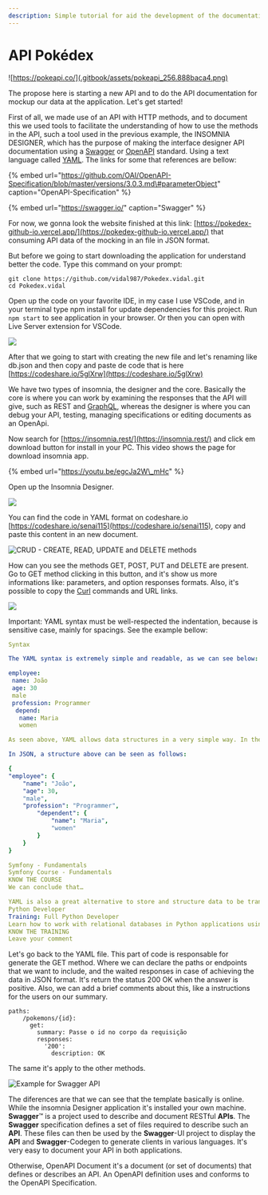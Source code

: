 ```yaml
---
description: Simple tutorial for aid the development of the documentation API Pokedéx
---
```


# API Pokédex

![https://pokeapi.co/](.gitbook/assets/pokeapi_256.888baca4.png)

The propose here is starting a new API and to do the API documentation for mockup our data at the application. Let's get started!

First of all, we made use of an API with HTTP methods, and to document this we used tools to facilitate the understanding of how to use the methods in the API, such a tool used in the previous example, the INSOMNIA DESIGNER, which has the purpose of making the interface designer API documentation using a [Swagger](https://github.com/swagger-api/swagger-ui) or [OpenAPI](https://github.com/OAI/OpenAPI-Specification) standard. Using a text language called [YAML](https://blog.stackpath.com/yaml/). The links for some that references are bellow:

{% embed url="https://github.com/OAI/OpenAPI-Specification/blob/master/versions/3.0.3.md\#parameterObject" caption="OpenAPI-Specification" %}

{% embed url="https://swagger.io/" caption="Swagger" %}

For now, we gonna look the website finished at this link: [https://pokedex-github-io.vercel.app/](https://pokedex-github-io.vercel.app/) that consuming API data of the mocking in an file in JSON format. 

But before we going to start downloading the application for understand better the code. Type this command on your prompt:

```text
git clone https://github.com/vidal987/Pokedex.vidal.git
cd Pokedex.vidal
```

Open up the code on your favorite IDE, in my case I use VSCode, and in your terminal type npm install for update dependencies for this project. Run `npm start` to see application in your browser. Or then you can open with Live Server extension for VSCode.

![](.gitbook/assets/image%20%281%29.png)

After that we going to start with creating the new file and let's renaming like db.json and then copy and paste de code that is here [https://codeshare.io/5glXrw](https://codeshare.io/5glXrw)

We have two types of insomnia, the designer and the core. Basically the core is where you can work by examining the responses that the API will give, such as REST and [GraphQL](https://graphql.org/), whereas the designer is where you can debug your API, testing, managing specifications or editing documents as an OpenApi.

Now search for [https://insomnia.rest/](https://insomnia.rest/) and click em download button for install in your PC. This video shows the page for download insomnia app.

{% embed url="https://youtu.be/egcJa2W\_mHc" %}

Open up the Insomnia Designer.

![](.gitbook/assets/microsoftteams-image.png)

You can find the code in YAML format on codeshare.io [https://codeshare.io/senai115](https://codeshare.io/senai115), copy and paste this content in an new document.

![CRUD - CREATE, READ, UPDATE and DELETE methods](.gitbook/assets/microsoftteams-image-1-.png)

How can you see the methods GET, POST, PUT and DELETE are present. Go to GET method clicking in this button, and it's show us more informations like: parameters, and option responses formats. Also, it's possible to copy the [Curl](https://curl.haxx.se/) commands and URL links.

![](.gitbook/assets/image%20%282%29.png)

Important: YAML syntax must be well-respected the indentation, because is sensitive case, mainly for spacings. See the example bellow:

```yaml
Syntax

The YAML syntax is extremely simple and readable, as we can see below:

employee:
 name: João
 age: 30
 male
 profession: Programmer
  depend:
   name: Maria
   women

As seen above, YAML allows data structures in a very simple way. In the previous example, we determined the attributes of an employee (name, age, sex and profession), in addition to a relationship with a dependent, who also has his attributes (name and sex).

In JSON, a structure above can be seen as follows:

{
"employee": {
    "name": "João",
    "age": 30,
    "male",
    "profession": "Programmer",
        "dependent": {
            "name": "Maria",
            "women"
        }
    }
}

Symfony - Fundamentals
Symfony Course - Fundamentals
KNOW THE COURSE
We can conclude that…

YAML is also a great alternative to store and structure data to be transferred between different systems. It has a cleaner and more readable syntax than its main “competitors”, XML and JSON and can be used in different programming languages.
Python Developer
Training: Full Python Developer
Learn how to work with relational databases in Python applications using a DB API and MySQL.
KNOW THE TRAINING
Leave your comment
```

Let's go back to the YAML file. This part of code is responsable for generate the GET method. Where we can declare the paths or endpoints that we want to include, and the waited responses in case of achieving the data in JSON format. It's return the status 200 OK when the answer is positive. Also, we can add a brief comments about this, like a instructions for the users on our summary.

```text
paths:
    /pokemons/{id}: 
      get:
        summary: Passe o id no corpo da requisição
        responses:
          '200':
            description: OK
```

The same it's apply to the other methods.

![Example for Swagger API ](.gitbook/assets/image%20%283%29.png)

The diferences are that we can see that the template basically is online. While the insomnia Designer application it's installed your own machine. **Swagger**™ is a project used to describe and document RESTful **APIs**. The **Swagger** specification defines a set of files required to describe such an **API**. These files can then be used by the **Swagger**-UI project to display the **API** and **Swagger**-Codegen to generate clients in various languages. It's very easy to document your API in both applications. 

Otherwise, OpenAPI Document it's a document \(or set of documents\) that defines or describes an API. An OpenAPI definition uses and conforms to the OpenAPI Specification.

